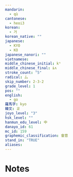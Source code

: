 ```yaml
---
mandarin:
  - qù
cantonese:
  - heoi3
korean:
  - 거
korean_native: ""
japanese:
  - KYO
  - KO
japanese_nanori: ""
vietnamese:
middle_chinese_initial: kʰ
middle_chinese_final: ɨʌ
stroke_count: "5"
radical: 厶
skip_number: 2-3-2
grade_level: 1
pos: ""
english:
  - go
羅馬字: kyo
韓文: 쿄
joyo_level: "3"
hsk_level: ""
hanmun_edu_level: 中
danayo_id: 61
mc_id: 159
graphemic_classification: 會意
stand_in: "TRUE"
aliases:
---
```


# Notes
